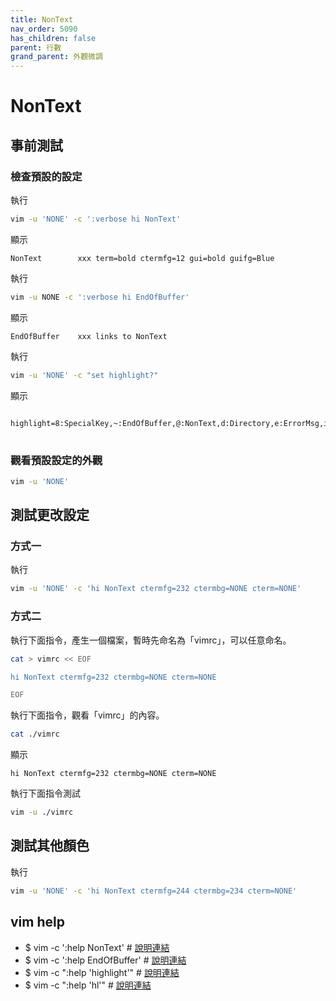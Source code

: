 ```yaml
---
title: NonText
nav_order: 5090
has_children: false
parent: 行數
grand_parent: 外觀微調
---
```


# NonText


## 事前測試

### 檢查預設的設定

執行

``` sh
vim -u 'NONE' -c ':verbose hi NonText'
```

顯示

```
NonText        xxx term=bold ctermfg=12 gui=bold guifg=Blue
```

執行

``` sh
vim -u NONE -c ':verbose hi EndOfBuffer'
```

顯示

```
EndOfBuffer    xxx links to NonText
```

執行

``` sh
vim -u 'NONE' -c "set highlight?"
```

顯示

<pre v-pre="" data-lang=""><code class="">
highlight=8:SpecialKey,~:EndOfBuffer,@:NonText,d:Directory,e:ErrorMsg,i:IncSearch,l:Search,m:MoreMsg,M:ModeMsg,n:LineNr,N:CursorLineNr,r:Question,s:StatusLine,S:StatusLineNC,c:VertSplit,t:Title,v:Visual,V:VisualNOS,w:WarningMsg,W:WildMenu,f:Folded,F:FoldColumn,A:DiffAdd,C:DiffChange,D:DiffDelete,T:DiffText,>:SignColumn,-:Conceal,B:SpellBad,P:SpellCap,R:SpellRare,L:SpellLocal,+:Pmenu,=:PmenuSel,x:PmenuSbar,X:PmenuThumb,*:TabLine,#:TabLineSel,_:TabLineFill,!:CursorColumn,.:CursorLine,o:ColorColumn,q:QuickFixLine,z:StatusLineTerm,Z:StatusLineTermNC
</code>
</pre>

### 觀看預設設定的外觀

``` sh
vim -u 'NONE'
```


## 測試更改設定


### 方式一

執行

``` sh
vim -u 'NONE' -c 'hi NonText ctermfg=232 ctermbg=NONE cterm=NONE'
```


### 方式二

執行下面指令，產生一個檔案，暫時先命名為「vimrc」，可以任意命名。

``` sh
cat > vimrc << EOF

hi NonText ctermfg=232 ctermbg=NONE cterm=NONE

EOF
```

執行下面指令，觀看「vimrc」的內容。

``` sh
cat ./vimrc
```

顯示

``` vim
hi NonText ctermfg=232 ctermbg=NONE cterm=NONE
```

執行下面指令測試


``` sh
vim -u ./vimrc
```


## 測試其他顏色

執行

``` sh
vim -u 'NONE' -c 'hi NonText ctermfg=244 ctermbg=234 cterm=NONE'
```

## vim help

* $ vim -c ':help NonText' # [說明連結](https://vimhelp.org/syntax.txt.html#hl-NonText)
* $ vim -c ':help EndOfBuffer' # [說明連結](https://vimhelp.org/syntax.txt.html#hl-EndOfBuffer)
* $ vim -c ":help 'highlight'" # [說明連結](https://vimhelp.org/options.txt.html#'highlight')
* $ vim -c ":help 'hl'"  # [說明連結](https://vimhelp.org/options.txt.html#'hl')
